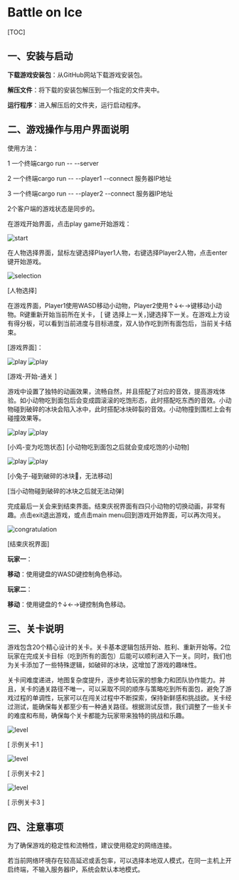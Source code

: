 # Battle on Ice

[TOC]



## **一、安装与启动**

**下载游戏安装包**：从GitHub网站下载游戏安装包。

**解压文件**：将下载的安装包解压到一个指定的文件夹中。

**运行程序**：进入解压后的文件夹，运行启动程序。

## **二、游戏操作与用户界面说明**

使用方法：

1 一个终端cargo run -- --server 

2 一个终端cargo run -- --player1 --connect 服务器IP地址

3 一个终端cargo run -- --player2 --connect 服务器IP地址

2个客户端的游戏状态是同步的。

 

在游戏开始界面，点击play game开始游戏：

![start](./image/start.png)



在人物选择界面，鼠标左键选择Player1人物，右键选择Player2人物，点击enter键开始游戏。

 ![selection](./image/select.png)

[人物选择]

在游戏界面，Player1使用WASD移动小动物，Player2使用↑↓←→键移动小动物。R键重新开始当前所在关卡， [ 键 选择上一关，]键选择下一关。在游戏上方设有得分板，可以看到当前进度与目标进度，双人协作吃到所有面包后，当前关卡结束。

[游戏界面]：

   ![play](./image/play1.png)  ![play](./image/play2.png)

[游戏-开始-通关 ] 



游戏中设置了独特的动画效果，流畅自然，并且搭配了对应的音效，提高游戏体验。如小动物吃到面包后会变成圆滚滚的吃饱形态，此时搭配吃东西的音效。小动物碰到破碎的冰块会陷入冰中，此时搭配冰块碎裂的音效。小动物撞到围栏上会有碰撞效果等。

   ![play](./image/play3.png)  ![play](./image/play4.png)

[小鸡-变为吃饱状态]
[小动物吃到面包之后就会变成吃饱的小动物]

   ![play](./image/play5.png)  ![play](./image/play6.png)

[小兔子-碰到破碎的冰块🧊，无法移动]

[当小动物碰到破碎的冰块之后就无法动弹]

完成最后一关会来到结束界面。结束庆祝界面有四只小动物的切换动画，非常有趣。点击exit退出游戏，或点击main menu回到游戏开始界面，可以再次闯关。

 

![congratulation](./image/congratulate.png)

[结束庆祝界面]

 

**玩家一**：

**移动**：使用键盘的WASD键控制角色移动。

**玩家二**：

**移动**：使用键盘的↑↓←→键控制角色移动。

 

## **三、关卡说明**

游戏包含20个精心设计的关卡。关卡基本逻辑包括开始、胜利、重新开始等。2位玩家在完成关卡目标（吃到所有的面包）后能可以顺利进入下一关。同时，我们也为关卡添加了一些特殊逻辑，如破碎的冰块，这增加了游戏的趣味性。

关卡间难度递进，地图复杂度提升，逐步考验玩家的想象力和团队协作能力。并且，关卡的通关路径不唯一，可以采取不同的顺序与策略吃到所有面包，避免了游戏过程的单调性，玩家可以在闯关过程中不断探索，保持新鲜感和挑战欲。关卡经过测试，能确保每关都至少有一种通关路径。根据测试反馈，我们调整了一些关卡的难度和布局，确保每个关卡都能为玩家带来独特的挑战和乐趣。

 ![level](./image/level1.png)

[ 示例关卡1 ]

 ![level](./image/level2.png)

[ 示例关卡2 ]

 ![level](./image/level3.png)

[ 示例关卡3 ]

 

## **四、注意事项**

为了确保游戏的稳定性和流畅性，建议使用稳定的网络连接。

若当前网络环境存在较高延迟或丢包率，可以选择本地双人模式，在同一主机上开启终端，不输入服务器IP，系统会默认本地模式。

 
